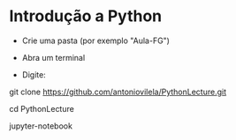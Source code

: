 # Introdução a Python

- Crie uma pasta (por exemplo "Aula-FG")

- Abra um terminal

- Digite: 

git clone https://github.com/antoniovilela/PythonLecture.git

cd PythonLecture

jupyter-notebook
